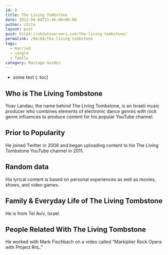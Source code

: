 ```yaml
---
id: 8
title: The Living Tombstone
date: 2012-04-04T21:46:06+00:00
author: chito
layout: post
guid: https://ukdataservers.com/the-living-tombstone/
permalink: /04/04/the-living-tombstone  
tags:
  - married
  - single
  - family
category: Mariage Guides
---
```


* some text
{: toc}


## Who is  The Living Tombstone
                  
                  
                  
Yoav Landau, the name behind The Living Tombstone, is an Israeli music producer who combines elements of electronic dance genres with rock genre influences to produce content for his popular YouTube channel.
                  
                
                
                
## Prior to Popularity 
                  
                  
                  
He joined Twitter in 2008 and began uploading content to his The Living Tombstone YouTube channel in 2011.
                  
                
                
                
## Random data 
                  
                  
                  
His lyrical content is based on personal experiences as well as movies, shows, and video games.
                  
                
                
                
## Family & Everyday Life of The Living Tombstone
                  
                  
                  
He is from Tel Aviv, Israel.
                  
                
                
                
## People Related With  The Living Tombstone
                  
                  
                  
He worked with Mark Fischbach on a video called &#8220;Markiplier Rock Opera with Project RnL.&#8221;
                  
                
              
            
          
          
          
    
    
  
